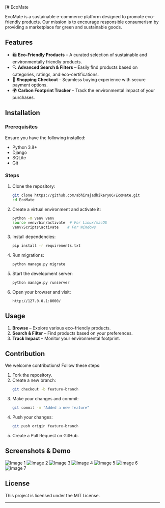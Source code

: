 [# EcoMate

EcoMate is a sustainable e-commerce platform designed to promote eco-friendly products. Our mission is to encourage responsible consumerism by providing a marketplace for green and sustainable goods.

## Features

- 🛍️ **Eco-Friendly Products** – A curated selection of sustainable and environmentally friendly products.
- 🔍 **Advanced Search & Filters** – Easily find products based on categories, ratings, and eco-certifications.
- 🛒 **Shopping Checkout** – Seamless buying experience with secure payment options.
- 🌍 **Carbon Footprint Tracker** – Track the environmental impact of your purchases.

## Installation

### Prerequisites

Ensure you have the following installed:
- Python 3.8+
- Django
- SQLite
- Git

### Steps

1. Clone the repository:
   ```sh
   git clone https://github.com/abhirajadhikary06/EcoMate.git
   cd EcoMate
   ```
2. Create a virtual environment and activate it:
   ```sh
   python -m venv venv
   source venv/bin/activate  # For Linux/macOS
   venv\Scripts\activate    # For Windows
   ```
3. Install dependencies:
   ```sh
   pip install -r requirements.txt
   ```
4. Run migrations:
   ```sh
   python manage.py migrate
   ```
5. Start the development server:
   ```sh
   python manage.py runserver
   ```
6. Open your browser and visit:
   ```
   http://127.0.0.1:8000/
   ```

## Usage

1. **Browse** – Explore various eco-friendly products.
2. **Search & Filter** – Find products based on your preferences.
3. **Track Impact** – Monitor your environmental footprint.

## Contribution

We welcome contributions! Follow these steps:

1. Fork the repository.
2. Create a new branch:
   ```sh
   git checkout -b feature-branch
   ```
3. Make your changes and commit:
   ```sh
   git commit -m "Added a new feature"
   ```
4. Push your changes:
   ```sh
   git push origin feature-branch
   ```
5. Create a Pull Request on GitHub.

## Screenshots & Demo

![Image 1](https://i.ibb.co/M52bB45/image.png)
![Image 2](https://i.ibb.co/VdkbTwN/image.png)
![Image 3](https://i.ibb.co/Y4k8J7z/image.png)
![Image 4](https://i.ibb.co/W4hmWpT/image.png)
![Image 5](https://i.ibb.co/G3MfJ1V/image.png)
![Image 6](https://i.ibb.co/xqPgr3b/image.png)
![Image 7](https://i.ibb.co/1JRZk4r/image.png)


## License

This project is licensed under the MIT License.

---
